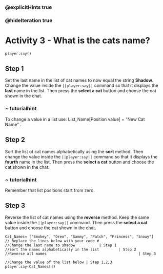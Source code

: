 ### @explicitHints true
### @hideIteration true 
# Activity 3 - What is the cats name?

```python
player.say()
```

## Step 1
Set the last name in the list of cat names to now equal the string **Shadow**. 
Change the value inside the `||player:say||` command so that it displays the **last** name in the list. 
Then press the **select a cat** button and choose the cat shown in the chat.   
### ~ tutorialhint 
To change a value in a list use: List_Name[Position value] = "New Cat Name" .

## Step 2
Sort the list of cat names alphabetically using the **sort** method. 
Then change the value inside the `||player:say||` command so that it displays the **fourth** name in the list. 
Then press the **select a cat** button and choose the cat shown in the chat.   
### ~ tutorialhint 
Remember that list positions start from zero. 

## Step 3
Reverse the list of cat names using the **reverse** method. 
Keep the same value inside the `||player:say||` command.
Then press the **select a cat** button and choose the cat shown in the chat.   

```template
Cat_Names= ["Smokey", "Oreo", "Sammy", "Patch", "Princess", "Snowy"]
// Replace the lines below with your code #   
//Change the last name to shadow           | Step 1
//Sort the names alphabetically in the list         | Step 2
//Reverse all names                                          | Step 3 

//Change the value of the list below | Step 1,2,3
player.say(Cat_Names[])  
```
